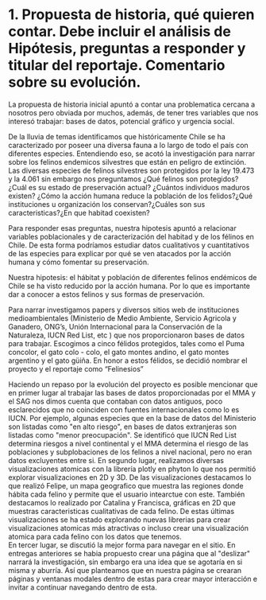 # 1. Propuesta de historia, qué quieren contar. Debe incluir el análisis de Hipótesis, preguntas a responder y titular del reportaje. Comentario sobre su evolución.

La propuesta de historia inicial apuntó a contar una problematica cercana a nosotros pero obviada por muchos, además, de tener tres variables que nos interesó trabajar: bases de datos, potencial gráfico y urgencia social. 

De la lluvia de temas identificamos que históricamente Chile se ha caracterizado por poseer una diversa fauna a lo largo de todo el país con diferentes especies. Entendiendo eso, se acotó la investigación para narrar sobre los felinos endemicos silvestres que están en peligro de extinción. 
Las diversas especies de felinos silvestres son protegidos por la ley 19.473 y la 4.061 sin embargo nos preguntamos ¿Qué felinos son protegidos? ¿Cuál es su estado de preservación actual? ¿Cuántos individuos maduros existen? ¿Cómo la acción humana reduce la población de los felidos?¿Qué instituciones u organización los conservan?¿Cuáles son sus caracteristicas?¿En que habitad coexisten? 

Para responder esas preguntas, nuestra hipotesis apuntó a relacionar variables poblacionales y de caracterización del habitad y de los félinos en Chile. De esta forma podríamos estudiar datos cualitativos y cuantitativos de las especies para explicar por qué se ven atacados por la acción humana y cómo fomentar su preservación. 

Nuestra hipotesis: el hábitat y población de diferentes felinos endémicos de Chile se ha visto reducido por la acción humana. Por lo que es importante dar a conocer a estos felinos y sus formas de preservación. 

Para narrar investigamos papers y diversos sitios web de instituciones medioambientales (Ministerio de Medio Ambiente, Servicio Agricola y Ganadero, ONG’s, Unión Internacional para la Conservación de la Naturaleza, IUCN Red List, etc ) que nos proporcionaron bases de datos para trabajar. Escogimos a cinco félidos protegidos, tales como el Puma concolor, el gato colo - colo, el gato montes andino, el gato montes argentino y el gato güiña. En honor a estos félidos, se decidió nombrar el proyecto y el reportaje como “Felinesios”

Haciendo un repaso por la evolución del proyecto es posible mencionar que en primer lugar al trabajar las bases de datos proporcionadas por el MMA y el SAG nos dimos cuenta que contaban con datos antiguos, poco esclarecidos que no coinciden con fuentes internacionales como lo es IUCN. Por ejemplo, algunas especies que en la base de datos del Ministerio son listadas como "en alto riesgo", en bases de datos extranjeras son listadas como "menor preocupación". Se identificó que IUCN Red List determina riesgos a nivel continental y el MMA determina el riesgo de las poblaciones y subplobaciones de los felinos a nivel nacional, pero no eran datos excluyentes entre si.
En segundo lugar, realizamos diversas visualizaciones atomicas con la librería plotly en phyton lo que nos permitió explorar visualizaciones en 2D y 3D. De las visualizaciones destacamos lo que realizó Felipe, un mapa geografico que muestra las regiones donde hábita cada felino y permite que el usuario intearctue con este. También destacamos lo realizado por Catalina y Francisca, gráficas en 2D que muestras caracteristicas cualitativas de cada felino. De estas últimas visualizaciones se ha estado explorando nuevas librerias para crear visualizaciones atomicas más atractivas o incluso crear una visualización atomica para cada felino con los datos que tenemos.  
En tercer lugar, se discutió la mejor forma para navegar en el sitio. En entregas anteriores se habia propuesto crear una página que al "deslizar" narrará la investigación, sin embargo era una idea que se agotaría en si misma y aburría. Así que planteamos que en nuestra página se crearan páginas y ventanas modales dentro de estas  para crear mayor interacción e invitar a continuar navegando dentro de esta.  
